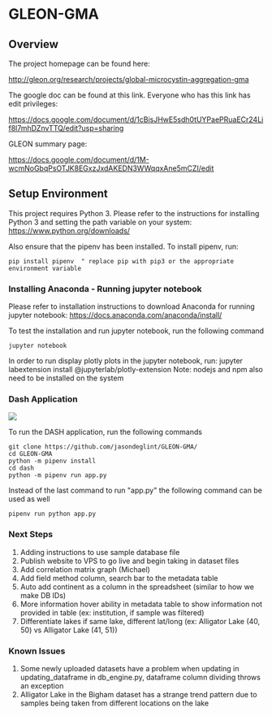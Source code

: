 # GLEON-GMA

## Overview

The project homepage can be found here:

http://gleon.org/research/projects/global-microcystin-aggregation-gma


The google doc can be found at this link. Everyone who has this link has edit privileges:

https://docs.google.com/document/d/1cBisJHwE5sdh0tUYPaePRuaECr24Lif8l7mhDZnvTTQ/edit?usp=sharing


GLEON summary page:

https://docs.google.com/document/d/1M-wcmNoGbqPsOTJK8EGxzJxdAKEDN3WWqqxAne5mCZI/edit

## Setup Environment

This project requires Python 3. Please refer to the instructions for installing Python 3 and setting the path variable on your system:
https://www.python.org/downloads/

Also ensure that the pipenv has been installed. To install pipenv, run:

```
pip install pipenv  " replace pip with pip3 or the appropriate environment variable
```

### Installing Anaconda - Running jupyter notebook

Please refer to installation instructions to download Anaconda for running jupyter notebook: 
https://docs.anaconda.com/anaconda/install/

To test the installation and run jupyter notebook, run the following command
```
jupyter notebook
```

In order to run display plotly plots in the jupyter notebook, run:
jupyter labextension install @jupyterlab/plotly-extension
Note: nodejs and npm also need to be installed on the system


### Dash Application

![](cap.gif)


To run the DASH application, run the following commands
```
git clone https://github.com/jasondeglint/GLEON-GMA/
cd GLEON-GMA
python -m pipenv install
cd dash
python -m pipenv run app.py
```
Instead of the last command to run "app.py" the following command can be used as well
```
pipenv run python app.py
```

### Next Steps
1. Adding instructions to use sample database file
2. Publish website to VPS to go live and begin taking in dataset files
3. Add correlation matrix graph (Michael)
4. Add field method column, search bar to the metadata table
5. Auto add continent as a column in the spreadsheet (similar to how we make DB IDs)
6. More information hover ability in metadata table to show information not provided in table (ex: institution, if sample was filtered)
7. Differentiate lakes if same lake, different lat/long (ex: Alligator Lake (40, 50) vs Alligator Lake (41, 51))

### Known Issues
1. Some newly uploaded datasets have a problem when updating in updating_dataframe in db_engine.py, dataframe column dividing throws an exception
2. Alligator Lake in the Bigham dataset has a strange trend pattern due to samples being taken from different locations on the lake
